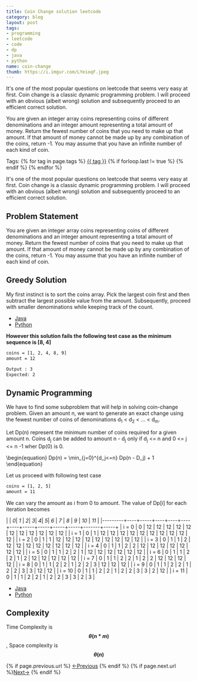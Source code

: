 ```yaml
---
title: Coin Change solution leetcode
category: blog
layout: post
tags:
- programming
- leetcode
- code
- dp
- java
- python
name: coin-change
thumb: https://i.imgur.com/LYeioqF.jpeg
---
```


<p>It's one of the most popular questions on leetcode that seems very easy at first. Coin change is a classic dynamic programming problem. I will proceed with an obvious (albeit wrong) solution and subsequently proceed to an efficient correct solution.</p>

You are given an integer array coins representing coins of different denominations and an integer amount representing a total amount of money. Return the fewest number of coins that you need to make up that amount. If that amount of money cannot be made up by any combination of the coins, return -1. You may assume that you have an infinite number of each kind of coin.<!-- truncate_here -->
<p>Tags: {% for tag in page.tags %} <a class="mytag" href="/tag/{{ tag }}" title="View posts tagged with &quot;{{ tag }}&quot;">{{ tag }}</a>  {% if forloop.last != true %} {% endif %} {% endfor %} </p>

<link rel="stylesheet" href="{{ root_url }}/css/multipleTab.css"/>

<script src="{{ root_url }}/js/jquery.easytabs.min.js"></script>

<script src="{{ root_url }}/js/multipleTab.js"></script>

<script type="text/javascript" src="https://cdnjs.cloudflare.com/ajax/libs/mathjax/2.7.0/MathJax.js?config=TeX-AMS_HTML-full"></script>


<p>It's one of the most popular questions on leetcode that seems very easy at first. Coin change is a classic dynamic programming problem. I will proceed with an obvious (albeit wrong) solution and subsequently proceed to an efficient correct solution.</p>

## Problem Statement

<p>You are given an integer array coins representing coins of different denominations and an integer amount representing a total amount of money. Return the fewest number of coins that you need to make up that amount. If that amount of money cannot be made up by any combination of the coins, return -1. You may assume that you have an infinite number of each kind of coin.</p>

## Greedy Solution

My first instinct is to sort the coins array. Pick the largest coin first and then subtract the largest possible value from the amount. Subsequently, proceed with smaller denominations while keeping track of the count.


<div class="tab-container">
  <ul>
    <li class="tab Java1"><a href="#Java1">Java</a></li>
    <li class="tab Python1"><a href="#Python1">Python</a></li>
  </ul>

   <div class="codeSample Java1" id="Java1">
     <script src="https://gist.github.com/tushar-sharma/82d9dfdf52f92c4f38bfb559221c4b0f.js"></script>
   </div>

   <div class="codeSample Python1" id="Python1">
     <script src="https://gist.github.com/tushar-sharma/d5d258b7fcba9b731d37ac23dcc6cb65.js"></script>
   </div>

</div>

 
**However this solution fails the following test case as the minimum sequence is [8, 4]**

```sh
coins = [1, 2, 4, 8, 9]
amount = 12

Output : 3
Expected: 2
```


## Dynamic Programming

We have to find some subproblem that will help in solving coin-change problem. Given an amount n, we want to generate an exact change using the fewest number of coins of denominations d<sub>1</sub> < d<sub>2</sub> < ... < d<sub>m</sub>.
 
Let Dp(n) represent the minimum number of coins required for a given amount n. Coins d<sub>j</sub> can be added to amount n - d<sub>j</sub> only if d<sub>j</sub> <= n and 0 <= j <= n -1 wher Dp(0) is 0.

\begin{equation}
Dp(n) = \min_{j=0}^{d_j<=n} Dp(n - D_j) + 1
\end{equation}

Let us proceed with following test case

```sh
coins = [1, 2, 5]
amount = 11
```
We can vary the amount as i from 0 to amount. The value of Dp[i] for each iteration becomes

|         | *0*| *1* | *2*| *3*| *4*| *5*| *6* | *7* | *8* | *9* | *10* | *11* |
|---------+----+-----+----+----+----+----+-----+-----+-----+-----+-------+-----+
| i = 0   | 0   | 12    | 12   | 12   | 12   | 12   |  12   | 12    | 12    | 12    | 12      |  12   |
| i = 1   |  0 |  1  | 12 | 12 | 12 | 12 | 12  | 12 | 12 | 12 | 12 | 12  |
| i = 2   |  0 |  1  | 1  | 12 | 12 | 12 | 12  | 12 | 12 | 12 | 12 | 12  |
| i = 3   |  0 |  1  | 1  | 2  | 12 | 12 | 12  | 12 | 12 | 12 | 12 | 12  |
| i = 4   |  0 |  1  | 1  | 2  | 2  | 12 | 12  | 12 | 12 | 12 | 12 | 12  |
| i = 5   |  0 |  1  | 1  | 2  | 2  | 1  | 12  | 12 | 12 | 12 | 12 | 12  |
| i = 6   |  0 |  1  | 1  | 2  | 2  | 1  | 2   | 12 | 12 | 12 | 12 | 12  |
| i = 7   |  0 |  1  | 1  | 2  | 2  | 1  | 2   | 2  | 12 | 12 | 12 | 12  |
| i = 8   |  0 |  1  | 1  | 2  | 2  | 1  | 2   | 2  | 3  | 12 | 12 | 12  |
| i = 9   |  0 |  1  | 1  | 2  | 2  | 1  | 2   | 2  | 3  | 3  | 12 | 12  |
| i = 10  |  0 |  1  | 1  | 2  | 2  | 1  | 2   | 2  | 3  | 3  | 2  | 12  |
| i = 11  |  0 |  1  | 1  | 2  | 2  | 1  | 2   | 2  | 3  | 3  | 2  | 3   |


<div class="tab-container">
  <ul>
    <li class="tab Java2"><a href="#Java2">Java</a></li>
    <li class="tab Python2"><a href="#Python2">Python</a></li>
  </ul>

   <div class="codeSample Java2" id="Java2">
      <script src="https://gist.github.com/tushar-sharma/8518f5b023dacdfac1381756ff099883.js"></script>
   </div>

   <div class="codeSample Python2" id="Python2">
     <script src="https://gist.github.com/tushar-sharma/108a8677ef861d8af291671ff7d25708.js"></script>
   </div>

</div>

## Complexity

Time Complexity is **$$\theta(n * m)$$**, Space complexity is **$$\theta(n)$$**


<nav class="pagination clear" style="padding-bottom:20px;">
{% if page.previous.url %} <a class="prev-item" href="{{page.previous.url}}" title="Previous Post: {{page.previous.title}}">&larr;Previous</a>   {% endif %}  {% if page.next.url %}<a class="next-item" href="{{page.next.url}}" title="Next Post: {{page.next.title}}">Next&rarr;</a>         {% endif %}
</nav>